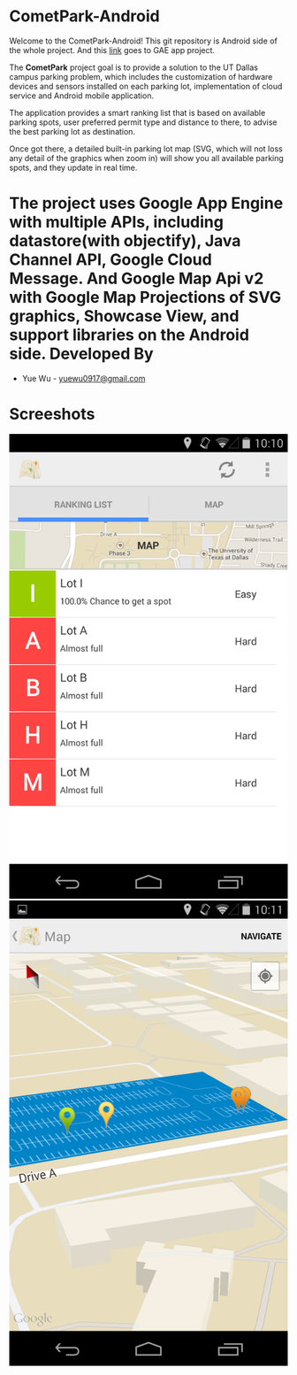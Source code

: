 CometPark-Android
=================
Welcome to the CometPark-Android! This git repository is Android side of the whole project. And this [link][1] goes to GAE app project.

The **CometPark** project goal is to provide a solution to the UT Dallas campus parking problem, which includes the customization of hardware devices and sensors installed on each parking lot, implementation of cloud service and Android mobile application.

The application provides a smart ranking list that is based on available parking spots, user preferred permit type and distance to there, to advise the best parking lot as destination.

Once got there, a detailed built-in parking lot map (SVG, which will not loss any detail of the graphics when zoom in) will show you all available parking spots, and they update in real time.

The project uses Google App Engine with multiple APIs, including datastore(with objectify), Java Channel API, Google Cloud Message. And Google Map Api v2 with Google Map Projections of SVG graphics, Showcase View, and support libraries on the Android side.
Developed By
============
* Yue Wu - <yuewu0917@gmail.com>

Screeshots
============
![Example Image][2] 
![Example Image][3]




[1]: https://github.com/Icetraveller/CometPark-GAE
[2]: https://raw.githubusercontent.com/Icetraveller/CometPark-Android/master/art/Screenshot_2014-05-07-10-10-41.png
[3]: https://raw.githubusercontent.com/Icetraveller/CometPark-Android/master/art/Screenshot_2014-05-07-10-11-41.png
